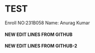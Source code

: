 # TEST


Enroll NO:231B058
Name: Anurag Kumar
#### NEW EDIT LINES FROM GITHUB

#### NEW EDIT LINES FROM GITHUB-2